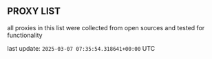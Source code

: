 ## PROXY LIST

all proxies in this list were collected from open sources and tested for functionality

last update: `2025-03-07 07:35:54.318641+00:00` UTC